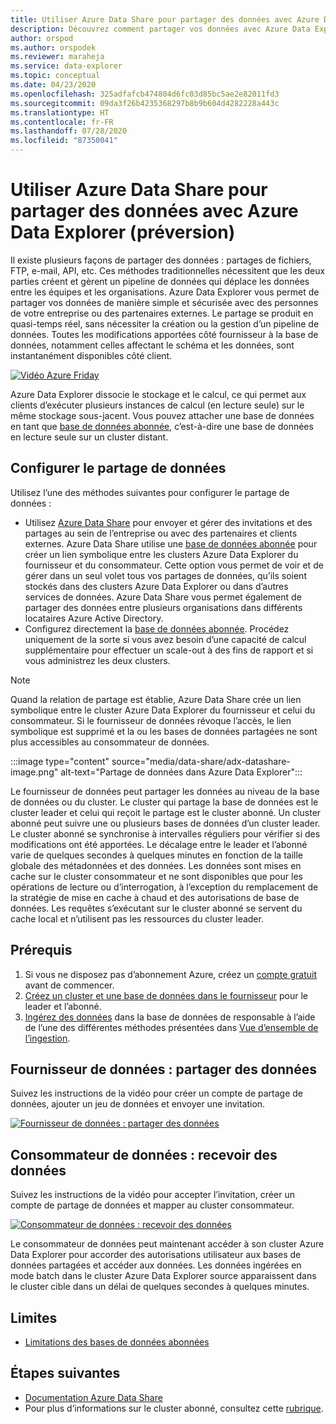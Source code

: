 ```yaml
---
title: Utiliser Azure Data Share pour partager des données avec Azure Data Explorer (préversion)
description: Découvrez comment partager vos données avec Azure Data Explorer et Azure Data Share.
author: orspod
ms.author: orspodek
ms.reviewer: maraheja
ms.service: data-explorer
ms.topic: conceptual
ms.date: 04/23/2020
ms.openlocfilehash: 325adfafcb474804d6fc03d85bc5ae2e82011fd3
ms.sourcegitcommit: 09da3f26b4235368297b8b9b604d4282228a443c
ms.translationtype: HT
ms.contentlocale: fr-FR
ms.lasthandoff: 07/28/2020
ms.locfileid: "87350041"
---
```

# <a name="use-azure-data-share-to-share-data-with-azure-data-explorer-preview"></a>Utiliser Azure Data Share pour partager des données avec Azure Data Explorer (préversion)

Il existe plusieurs façons de partager des données : partages de fichiers, FTP, e-mail, API, etc. Ces méthodes traditionnelles nécessitent que les deux parties créent et gèrent un pipeline de données qui déplace les données entre les équipes et les organisations. Azure Data Explorer vous permet de partager vos données de manière simple et sécurisée avec des personnes de votre entreprise ou des partenaires externes. Le partage se produit en quasi-temps réel, sans nécessiter la création ou la gestion d’un pipeline de données. Toutes les modifications apportées côté fournisseur à la base de données, notamment celles affectant le schéma et les données, sont instantanément disponibles côté client.

[![Vidéo Azure Friday](https://img.youtube.com/vi/Q3MJv90PegE/0.jpg)](https://www.youtube.com/watch?v=Q3MJv90PegE?&autoplay=1)

Azure Data Explorer dissocie le stockage et le calcul, ce qui permet aux clients d’exécuter plusieurs instances de calcul (en lecture seule) sur le même stockage sous-jacent. Vous pouvez attacher une base de données en tant que [base de données abonnée](follower.md), c’est-à-dire une base de données en lecture seule sur un cluster distant.

## <a name="configure-data-sharing"></a>Configurer le partage de données 

Utilisez l’une des méthodes suivantes pour configurer le partage de données :

* Utilisez [Azure Data Share](/azure/data-share/) pour envoyer et gérer des invitations et des partages au sein de l’entreprise ou avec des partenaires et clients externes. Azure Data Share utilise une [base de données abonnée](follower.md) pour créer un lien symbolique entre les clusters Azure Data Explorer du fournisseur et du consommateur. Cette option vous permet de voir et de gérer dans un seul volet tous vos partages de données, qu’ils soient stockés dans des clusters Azure Data Explorer ou dans d’autres services de données. Azure Data Share vous permet également de partager des données entre plusieurs organisations dans différents locataires Azure Active Directory.
* Configurez directement la [base de données abonnée](follower.md). Procédez uniquement de la sorte si vous avez besoin d’une capacité de calcul supplémentaire pour effectuer un scale-out à des fins de rapport et si vous administrez les deux clusters.

> [!Note] 
> Quand la relation de partage est établie, Azure Data Share crée un lien symbolique entre le cluster Azure Data Explorer du fournisseur et celui du consommateur. Si le fournisseur de données révoque l’accès, le lien symbolique est supprimé et la ou les bases de données partagées ne sont plus accessibles au consommateur de données.

:::image type="content" source="media/data-share/adx-datashare-image.png" alt-text="Partage de données dans Azure Data Explorer":::

Le fournisseur de données peut partager les données au niveau de la base de données ou du cluster. Le cluster qui partage la base de données est le cluster leader et celui qui reçoit le partage est le cluster abonné. Un cluster abonné peut suivre une ou plusieurs bases de données d’un cluster leader. Le cluster abonné se synchronise à intervalles réguliers pour vérifier si des modifications ont été apportées. Le décalage entre le leader et l’abonné varie de quelques secondes à quelques minutes en fonction de la taille globale des métadonnées et des données. Les données sont mises en cache sur le cluster consommateur et ne sont disponibles que pour les opérations de lecture ou d’interrogation, à l’exception du remplacement de la stratégie de mise en cache à chaud et des autorisations de base de données. Les requêtes s’exécutant sur le cluster abonné se servent du cache local et n’utilisent pas les ressources du cluster leader.

## <a name="prerequisites"></a>Prérequis

1. Si vous ne disposez pas d’abonnement Azure, créez un [compte gratuit](https://azure.microsoft.com/free/) avant de commencer.
1. [Créez un cluster et une base de données dans le fournisseur](create-cluster-database-portal.md) pour le leader et l’abonné.
1. [Ingérez des données](ingest-sample-data.md) dans la base de données de responsable à l’aide de l’une des différentes méthodes présentées dans [Vue d’ensemble de l’ingestion](ingest-data-overview.md).

## <a name="data-provider---share-data"></a>Fournisseur de données : partager des données

Suivez les instructions de la vidéo pour créer un compte de partage de données, ajouter un jeu de données et envoyer une invitation.

[![Fournisseur de données : partager des données](https://img.youtube.com/vi/QmsTnr90_5o/0.jpg)](https://youtu.be/QmsTnr90_5o?&autoplay=1)

## <a name="data-consumer---receive-data"></a>Consommateur de données : recevoir des données

Suivez les instructions de la vidéo pour accepter l’invitation, créer un compte de partage de données et mapper au cluster consommateur.

[![Consommateur de données : recevoir des données](https://img.youtube.com/vi/vBq6iFaCpdA/0.jpg)](https://youtu.be/vBq6iFaCpdA?&autoplay=1)

Le consommateur de données peut maintenant accéder à son cluster Azure Data Explorer pour accorder des autorisations utilisateur aux bases de données partagées et accéder aux données. Les données ingérées en mode batch dans le cluster Azure Data Explorer source apparaissent dans le cluster cible dans un délai de quelques secondes à quelques minutes.

## <a name="limitations"></a>Limites

* [Limitations des bases de données abonnées](follower.md#limitations)

## <a name="next-steps"></a>Étapes suivantes

* [Documentation Azure Data Share](/azure/data-share/)
* Pour plus d’informations sur le cluster abonné, consultez cette [rubrique](follower.md).
